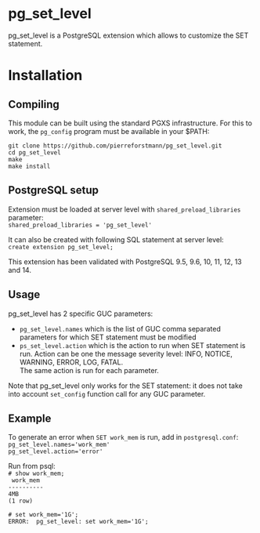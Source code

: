 # pg_set_level
pg_set_level is a PostgreSQL extension which allows to customize the SET statement.

# Installation
## Compiling

This module can be built using the standard PGXS infrastructure. For this to work, the `pg_config` program must be available in your $PATH:
  
`git clone https://github.com/pierreforstmann/pg_set_level.git` <br>
`cd pg_set_level` <br>
`make` <br>
`make install` <br>

## PostgreSQL setup

Extension must be loaded at server level with `shared_preload_libraries` parameter: <br> 
`shared_preload_libraries = 'pg_set_level'` <br>

It can also be created with following SQL statement at server level:<br>
`create extension pg_set_level;` <br>

This extension has been validated with PostgreSQL 9.5, 9.6, 10, 11, 12, 13 and 14.

## Usage
pg_set_level has 2 specific GUC parameters:<br>
- `pg_set_level.names` which is the list of GUC comma separated parameters for which SET statement must be modified <br>
- `ps_set_level.action` which is the action to run when SET statement is run. Action can be one the message severity level: INFO, NOTICE, WARNING, ERROR, LOG, FATAL. <br>
The same action is run for each parameter.

Note that pg_set_level only works for the SET statement: it does not take into account `set_config` function call for any GUC parameter. <br>

## Example
To generate an error when `SET work_mem` is run, add in `postgresql.conf`: <br>
`pg_set_level.names='work_mem'` <br>
`pg_set_level.action='error'`  <br>

Run from psql:<br>
`# show work_mem;`<br>
` work_mem`<br>
`----------` <br>
` 4MB `<br>
`(1 row)`

`# set work_mem='1G';` <br>
`ERROR:  pg_set_level: set work_mem='1G';` <br>


